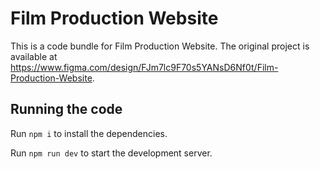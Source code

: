 
  # Film Production Website

  This is a code bundle for Film Production Website. The original project is available at https://www.figma.com/design/FJm7lc9F70s5YANsD6Nf0t/Film-Production-Website.

  ## Running the code

  Run `npm i` to install the dependencies.

  Run `npm run dev` to start the development server.
  